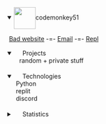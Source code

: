 <details open>
  <summary><img align=center src="https://storage.googleapis.com/replit/images/1596838183340_fcacc2f9f4d16db47743dbd2a5be8dfc.png" height=50/>codemonkey51</summary>



  &nbsp;[Bad website](https://codemonkey51.dev) -=- [Email](mailto:contact@codemonkey51.dev) -=- [Repl](https://repl.it/@codemonkey51)

  <details open>
    &nbsp;<summary><img src="http://www.iconexperience.com/_img/o_collection_png/green_dark_grey/512x512/plain/calendar.png" height="16"> Projects</summary>
    &nbsp;&nbsp;&nbsp;&nbsp;&nbsp;random + private stuff<br>
  &nbsp;</details>

  <details open>
    <summary><img src="https://d1nhio0ox7pgb.cloudfront.net/_img/g_collection_png/standard/256x256/cpu2.png" height=16> Technologies</summary>
    &nbsp;&nbsp;&nbsp;&nbsp;&nbsp;Python<br>
    &nbsp;&nbsp;&nbsp;&nbsp;&nbsp;replit<br>
    &nbsp;&nbsp;&nbsp;&nbsp;&nbsp;discord<br>
  &nbsp;</details>

  <details>
    &nbsp;<summary><img src="https://image.flaticon.com/icons/png/512/172/172175.png" height=16> Statistics</summary>
    &nbsp;<table>
    &nbsp;<tr>
      &nbsp;<td>
        &nbsp;<a href="https://github.com/anuraghazra/github-readme-stats"><img src="https://github-readme-stats.vercel.app/api?username=codemonkey51&show_icons=true&bg_color=30,e96443,904e95&title_color=fff&text_color=fff&icon_color=fff" alt="codedmonkey51 github stats"></a>
      </td>
      <td>
        &nbsp;<a href="https://github.com/anuraghazra/github-readme-stats"><img src="https://github-readme-stats.vercel.app/api/top-langs/?username=codemonkey51&bg_color=30,904e95,e96443&title_color=fff&text_color=fff" alt="Top Langs"></a>
      </td>
    </tr>
  </details>
</details>
